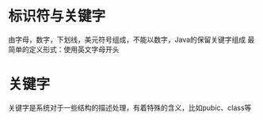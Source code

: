 # 标识符与关键字
由字母，数字，下划线，美元符号组成，不能以数字，Java的保留关键字组成
最简单的定义形式：使用英文字母开头
# 关键字
关键字是系统对于一些结构的描述处理，有着特殊的含义，比如pubic、class等